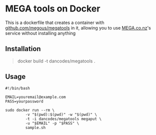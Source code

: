 # MEGA tools on Docker

This is a dockerfile that creates a container with [github.com/megous/megatools](https://github.com/megous/megatools) in it, allowing you to use [MEGA.co.nz](https://mega.co.nz)'s service without installing anything

## Installation


> docker build -t dancodes/megatools .

## Usage

```
#!/bin/bash

EMAIL=youremail@example.com
PASS=yourpassword

sudo docker run --rm \
         -v "$(pwd):$(pwd)" -w "$(pwd)" \
         -t -i dancodes/megatools megaput \
         -u "$EMAIL" -p "$PASS" \
         sample.sh
```
